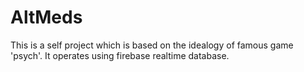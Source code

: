 # AltMeds

This is a self project which is based on the idealogy of famous game 'psych'. It operates using firebase realtime database.
